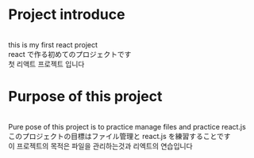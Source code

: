 # Project introduce

<br/>this is my first react project
<br/>react で作る初めてのプロジェクトです
<br/>첫 리액트 프로젝트 입니다

# Purpose of this project

<br/>Pure pose of this project is to practice manage files and practice react.js
<br/>このプロジェクトの目標はファイル管理と react.js を練習することです
<br/>이 프로젝트의 목적은 파일을 관리하는것과 리엑트의 연습입니다
